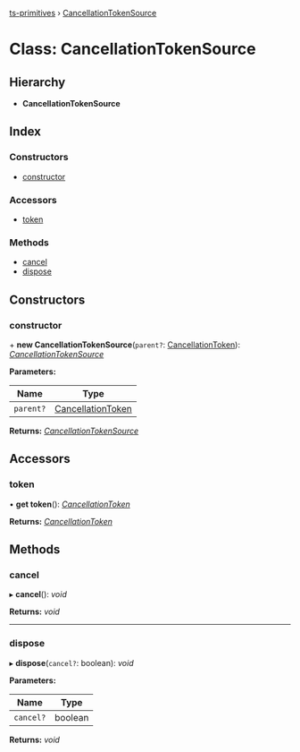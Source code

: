 [ts-primitives](../README.md) › [CancellationTokenSource](cancellationtokensource.md)

# Class: CancellationTokenSource

## Hierarchy

* **CancellationTokenSource**

## Index

### Constructors

* [constructor](cancellationtokensource.md#constructor)

### Accessors

* [token](cancellationtokensource.md#token)

### Methods

* [cancel](cancellationtokensource.md#cancel)
* [dispose](cancellationtokensource.md#dispose)

## Constructors

###  constructor

\+ **new CancellationTokenSource**(`parent?`: [CancellationToken](../modules/cancellationtoken.md)): *[CancellationTokenSource](cancellationtokensource.md)*

**Parameters:**

Name | Type |
------ | ------ |
`parent?` | [CancellationToken](../modules/cancellationtoken.md) |

**Returns:** *[CancellationTokenSource](cancellationtokensource.md)*

## Accessors

###  token

• **get token**(): *[CancellationToken](../modules/cancellationtoken.md)*

**Returns:** *[CancellationToken](../modules/cancellationtoken.md)*

## Methods

###  cancel

▸ **cancel**(): *void*

**Returns:** *void*

___

###  dispose

▸ **dispose**(`cancel?`: boolean): *void*

**Parameters:**

Name | Type |
------ | ------ |
`cancel?` | boolean |

**Returns:** *void*
